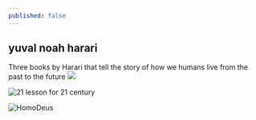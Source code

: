 ```yaml
---
published: false
---
```

## yuval noah harari


Three books by Harari that tell the story of how we humans live from the past to the future
![]({{site.baseurl}}/https://images-na.ssl-images-amazon.com/images/I/717i92qQLWL.jpg)

![21 lesson for 21 century]({{site.baseurl}}/https://www.rastinmehr.com/wp-content/uploads/2019/03/IMG_8975-e1552860793201-768x1024.jpg)

![HomoDeus]({{site.baseurl}}/https://static01.nyt.com/images/2017/02/16/arts/16BOOKHARARI/16BOOKHARARI-articleLarge-v2.jpg?quality=75&auto=webp&disable=upscale)